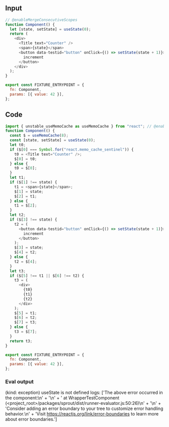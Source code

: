 
## Input

```javascript
// @enableMergeConsecutiveScopes
function Component() {
  let [state, setState] = useState(0);
  return (
    <div>
      <Title text="Counter" />
      <span>{state}</span>
      <button data-testid="button" onClick={() => setState(state + 1)}>
        increment
      </button>
    </div>
  );
}

export const FIXTURE_ENTRYPOINT = {
  fn: Component,
  params: [{ value: 42 }],
};

```

## Code

```javascript
import { unstable_useMemoCache as useMemoCache } from "react"; // @enableMergeConsecutiveScopes
function Component() {
  const $ = useMemoCache(8);
  const [state, setState] = useState(0);
  let t0;
  if ($[0] === Symbol.for("react.memo_cache_sentinel")) {
    t0 = <Title text="Counter" />;
    $[0] = t0;
  } else {
    t0 = $[0];
  }
  let t1;
  if ($[1] !== state) {
    t1 = <span>{state}</span>;
    $[1] = state;
    $[2] = t1;
  } else {
    t1 = $[2];
  }
  let t2;
  if ($[3] !== state) {
    t2 = (
      <button data-testid="button" onClick={() => setState(state + 1)}>
        increment
      </button>
    );
    $[3] = state;
    $[4] = t2;
  } else {
    t2 = $[4];
  }
  let t3;
  if ($[5] !== t1 || $[6] !== t2) {
    t3 = (
      <div>
        {t0}
        {t1}
        {t2}
      </div>
    );
    $[5] = t1;
    $[6] = t2;
    $[7] = t3;
  } else {
    t3 = $[7];
  }
  return t3;
}

export const FIXTURE_ENTRYPOINT = {
  fn: Component,
  params: [{ value: 42 }],
};

```
      
### Eval output
(kind: exception) useState is not defined
logs: ['The above error occurred in the <WrapperTestComponent> component:\n' +
  '\n' +
  '    at WrapperTestComponent (<project_root>/packages/sprout/dist/runner-evaluator.js:50:26)\n' +
  '\n' +
  'Consider adding an error boundary to your tree to customize error handling behavior.\n' +
  'Visit https://reactjs.org/link/error-boundaries to learn more about error boundaries.']